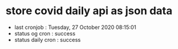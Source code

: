 # store covid daily api as json data

- last cronjob : Tuesday, 27 October 2020 08:15:01
- status og cron : success
- status daily cron : success
      
      